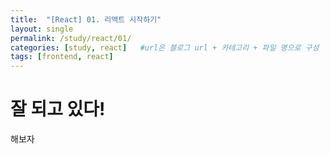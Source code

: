 ```yaml
---
title:  "[React] 01. 리액트 시작하기"
layout: single
permalink: /study/react/01/
categories: [study, react]   #url은 블로그 url + 카테고리 + 파일 명으로 구성
tags: [frontend, react]
---
```


# 잘 되고 있다!

해보자

